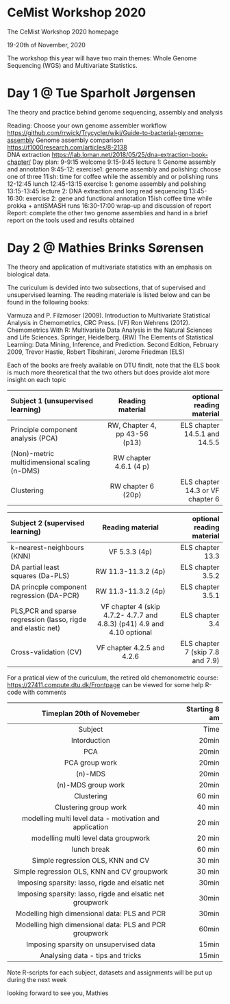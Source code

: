 # CeMist Workshop 2020
The CeMist Workshop 2020 homepage

19-20th of November, 2020

The workshop this year will have two main themes: Whole Genome Sequencing (WGS) and Multivariate Statistics.

# Day 1 @ Tue Sparholt Jørgensen

The theory and practice behind genome sequencing, assembly and analysis

Reading: 
Choose your own genome assembler workflow 
https://github.com/rrwick/Trycycler/wiki/Guide-to-bacterial-genome-assembly
Genome assembly comparison
                https://f1000research.com/articles/8-2138          
DNA extraction
                https://lab.loman.net/2018/05/25/dna-extraction-book-chapter/
Day plan: 
9-9:15 welcome
9:15-9:45 lecture 1: Genome assembly and annotation
9:45-12: exercise1: genome assembly and polishing: choose one of three
11ish: time for coffee while the assembly and or polishing runs
12-12:45 lunch
12:45-13:15 exercise 1: genome assembly and polishing 
13:15-13:45 lecture 2: DNA extraction and long read sequencing
13:45-16:30: exercise 2: gene and functional annotation
15ish coffee time while prokka + antiSMASH runs
16:30-17:00 wrap-up and discussion of report
Report: complete the other two genome assemblies and hand in a brief report on the tools used and results obtained


# Day 2 @ Mathies Brinks Sørensen

The theory and application of multivariate statistics with an emphasis on biological data.

The curiculum is devided into two subsections, that of supervised and unsupervised learning. The reading materiale is listed below and can be found in the following books:

Varmuza and P. Filzmoser (2009). Introduction to Multivariate Statistical Analysis in Chemometrics, CRC Press. (VF)
Ron Wehrens (2012). Chemometrics With R: Multivariate Data Analysis in the Natural Sciences and Life Sciences. Springer, Heidelberg. (RW)
The Elements of Statistical Learning: Data Mining, Inference, and Prediction. Second Edition, February 2009, Trevor Hastie, Robert Tibshirani, Jerome Friedman (ELS)

Each of the books are freely available on DTU findit, note that the ELS book is much more theoretical that the two others but does provide alot more insight on each topic

| Subject 1 (unsupervised learning) | Reading material | optional reading material |
| :---         |     :---:      |          ---: |
| Principle component analysis (PCA)   |  RW, Chapter 4, pp 43-56 (p13) |  ELS chapter 14.5.1 and 14.5.5     |
| (Non)-metric multidimensional scaling (n-DMS) |  RW chapter 4.6.1 (4 p)  |       |
| Clustering | RW chapter 6 (20p) | ELS chapter 14.3 or VF chapter 6 |

| Subject 2 (supervised learning) | Reading material | optional reading material |
| :---         |     :---:      |          ---: |
| k-nearest-neighbours (KNN)   |  VF 5.3.3 (4p) |  ELS chapter 13.3     |
| DA partial least squares (Da-PLS)   |  RW 11.3-11.3.2 (4p) |  ELS chapter 3.5.2    |
| DA princple component regression (DA-PCR)   |  RW 11.3-11.3.2 (4p)|  ELS chapter 3.5.1  |
| PLS,PCR and sparse regression (lasso, rigde and elastic net)   |  VF chapter 4 (skip 4.7.2- 4.7.7 and 4.8.3) (p41) 4.9 and 4.10 optional|  ELS chapter 3.4 |
| Cross-validation (CV) | VF chapter 4.2.5 and 4.2.6| ELS chapter 7 (skip 7.8 and 7.9) |

For a pratical view  of the curiculum, the retired old chemonometric course: https://27411.compute.dtu.dk/Frontpage can be viewed for some help R-code with comments

| Timeplan 20th of Novemeber| Starting 8 am|
|     :---:      |          ---: |
|Subject| Time |
|Intorduction| 20min |
|PCA|20min |
|PCA group work|20min|
|(n)-MDS|20min|
|(n)-MDS group work|20min|
|Clustering|60 min|
|Clustering group work|40 min|
|modelling multi level data - motivation and application|20 min |
|modelling multi level data  groupwork|20 min |
|lunch break|60 min|
|Simple regression OLS, KNN and CV|30 min|
|Simple regression OLS, KNN and CV groupwork|30 min|
|Imposing sparsity: lasso, rigde and elsatic net|30min|
|Imposing sparsity: lasso, rigde and elsatic net groupwork|30min|
|Modelling high dimensional data: PLS and PCR|30min|
|Modelling high dimensional data: PLS and PCR groupwork|60min|
|Imposing sparsity on unsupervised data|15min|
|Analysing data - tips and tricks|15min|

Note R-scripts for each subject, datasets and assignments will be put up during the next week

looking forward to see you, Mathies
